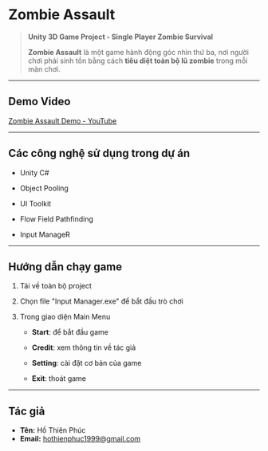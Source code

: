 # Zombie Assault

> **Unity 3D Game Project - Single Player Zombie Survival**
> 
> **Zombie Assault** là một game hành động góc nhìn thứ ba, nơi người chơi phải sinh tồn bằng cách **tiêu diệt toàn bộ lũ zombie** trong mỗi màn chơi.

---

## Demo Video

[Zombie Assault Demo - YouTube](https://youtu.be/kw3nFWZ8w7Q)

---

## Các công nghệ sử dụng trong dự án

- Unity C#

- Object Pooling

- UI Toolkit

- Flow Field Pathfinding

- Input ManageR

---

## Hướng dẫn chạy game

1. Tải về toàn bộ project

2. Chọn file "Input Manager.exe" để bắt đầu trò chơi

3. Trong giao diện Main Menu
   
   - **Start**: để bắt đầu game
   
   - **Credit**: xem thông tin về tác giả
   
   - **Setting**: cài đặt cơ bản của game
   
   - **Exit**: thoát game

---

## Tác giả

- **Tên:** Hồ Thiên Phúc
- **Email:** hothienphuc1999@gmail.com
